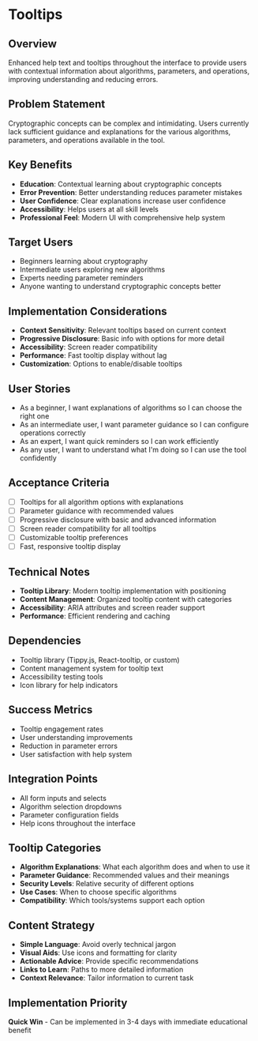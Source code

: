 # Tooltips

## Overview
Enhanced help text and tooltips throughout the interface to provide users with contextual information about algorithms, parameters, and operations, improving understanding and reducing errors.

## Problem Statement
Cryptographic concepts can be complex and intimidating. Users currently lack sufficient guidance and explanations for the various algorithms, parameters, and operations available in the tool.

## Key Benefits
- **Education**: Contextual learning about cryptographic concepts
- **Error Prevention**: Better understanding reduces parameter mistakes
- **User Confidence**: Clear explanations increase user confidence
- **Accessibility**: Helps users at all skill levels
- **Professional Feel**: Modern UI with comprehensive help system

## Target Users
- Beginners learning about cryptography
- Intermediate users exploring new algorithms
- Experts needing parameter reminders
- Anyone wanting to understand cryptographic concepts better

## Implementation Considerations
- **Context Sensitivity**: Relevant tooltips based on current context
- **Progressive Disclosure**: Basic info with options for more detail
- **Accessibility**: Screen reader compatibility
- **Performance**: Fast tooltip display without lag
- **Customization**: Options to enable/disable tooltips

## User Stories
- As a beginner, I want explanations of algorithms so I can choose the right one
- As an intermediate user, I want parameter guidance so I can configure operations correctly
- As an expert, I want quick reminders so I can work efficiently
- As any user, I want to understand what I'm doing so I can use the tool confidently

## Acceptance Criteria
- [ ] Tooltips for all algorithm options with explanations
- [ ] Parameter guidance with recommended values
- [ ] Progressive disclosure with basic and advanced information
- [ ] Screen reader compatibility for all tooltips
- [ ] Customizable tooltip preferences
- [ ] Fast, responsive tooltip display

## Technical Notes
- **Tooltip Library**: Modern tooltip implementation with positioning
- **Content Management**: Organized tooltip content with categories
- **Accessibility**: ARIA attributes and screen reader support
- **Performance**: Efficient rendering and caching

## Dependencies
- Tooltip library (Tippy.js, React-tooltip, or custom)
- Content management system for tooltip text
- Accessibility testing tools
- Icon library for help indicators

## Success Metrics
- Tooltip engagement rates
- User understanding improvements
- Reduction in parameter errors
- User satisfaction with help system

## Integration Points
- All form inputs and selects
- Algorithm selection dropdowns
- Parameter configuration fields
- Help icons throughout the interface

## Tooltip Categories
- **Algorithm Explanations**: What each algorithm does and when to use it
- **Parameter Guidance**: Recommended values and their meanings
- **Security Levels**: Relative security of different options
- **Use Cases**: When to choose specific algorithms
- **Compatibility**: Which tools/systems support each option

## Content Strategy
- **Simple Language**: Avoid overly technical jargon
- **Visual Aids**: Use icons and formatting for clarity
- **Actionable Advice**: Provide specific recommendations
- **Links to Learn**: Paths to more detailed information
- **Context Relevance**: Tailor information to current task

## Implementation Priority
**Quick Win** - Can be implemented in 3-4 days with immediate educational benefit